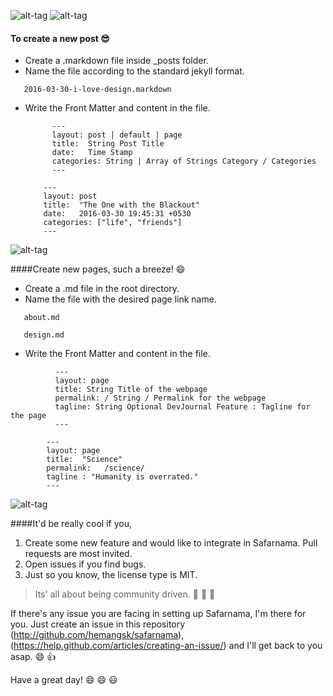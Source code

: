 ![alt-tag](https://c2.staticflickr.com/8/7167/26672340054_eaae3d4e7f_o.png)
![alt-tag](https://c2.staticflickr.com/8/7013/26671807574_4487215cda_o.png)

#### To create a new post :sunglasses:

- Create a .markdown file inside _posts folder.
- Name the file according to the standard jekyll format.
```
   2016-03-30-i-love-design.markdown
```
- Write the Front Matter and content in the file.
    ```
          ---
          layout: post | default | page
          title:  String Post Title
          date:   Time Stamp
          categories: String | Array of Strings Category / Categories 
          ---
    ```
    
    ```
        ---
        layout: post
        title:  "The One with the Blackout"
        date:   2016-03-30 19:45:31 +0530
        categories: ["life", "friends"]
        ---
    ```  


![alt-tag](https://c2.staticflickr.com/8/7073/27208796421_05b7f79b4b_o.png)


####Create new pages, such a breeze! :smile:
- Create a .md file in the root directory.
- Name the file with the desired page link name.
```
   about.md
```
```
   design.md
```
- Write the Front Matter and content in the file.
```
          ---
          layout: page
          title: String Title of the webpage
          permalink: / String / Permalink for the webpage
          tagline: String Optional DevJournal Feature : Tagline for the page
          ---
```      
```
        ---
        layout: page
        title:  "Science"
        permalink:   /science/
        tagline : "Humanity is overrated."
        ---
```      

![alt-tag](https://c2.staticflickr.com/8/7613/27278759785_da430e2f99_o.png)

####It'd be really cool if you,<br>
1.  Create some new feature and would like to integrate in Safarnama. Pull requests are most invited.
2.  Open issues if you find bugs.
3.  Just so you know, the license type is MIT.


>Its' all about being community driven.  :bus: :bus: :dash:

If there's any issue you are facing in setting up Safarnama, I'm there for you. Just create an issue in this repository (http://github.com/hemangsk/safarnama), (https://help.github.com/articles/creating-an-issue/) and I'll get back to you asap. :smile: :+1:<br>

Have a great day!  :smile: :smile: :smiley:


